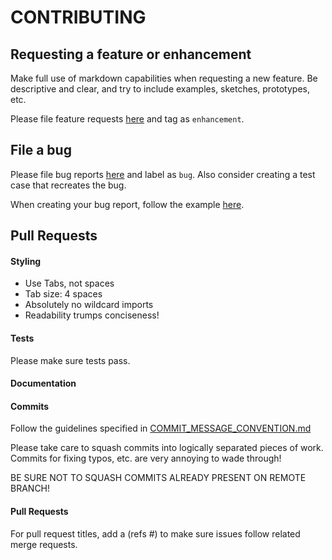 # CONTRIBUTING
## Requesting a feature or enhancement
Make full use of markdown capabilities when requesting a new feature.  Be descriptive and clear, and try to include examples, sketches, prototypes, etc.
 
Please file feature requests [here](https://github.com/JohnEFerguson/project-reserve/issues) and tag as `enhancement`. 

## File a bug
Please file bug reports [here](https://github.com/JohnEFerguson/project-reserve/issues) and label as `bug`. Also consider creating a test case that recreates the bug.

When creating your bug report, follow the example [here](http://www.noverse.com/blog/2012/06/how-to-write-a-good-bug-report/).
 
## Pull Requests
#### Styling
* Use Tabs, not spaces
* Tab size: 4 spaces
* Absolutely no wildcard imports
* Readability trumps conciseness!

#### Tests
Please make sure tests pass.

#### Documentation

#### Commits
Follow the guidelines specified in [COMMIT_MESSAGE_CONVENTION.md](COMMIT_MESSAGE_CONVENTION.md)

Please take care to squash commits into logically separated pieces of work.  Commits for fixing typos, etc. are very annoying to wade through!

BE SURE NOT TO SQUASH COMMITS ALREADY PRESENT ON REMOTE BRANCH!

#### Pull Requests
For pull request titles, add a (refs #<your issue number here>) to make sure issues follow related merge requests.
